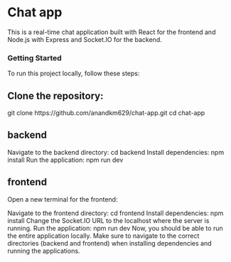 <h1>Chat app</h1>
This is a real-time chat application built with React for the frontend and Node.js with Express and Socket.IO for the backend.
<h3>Getting Started</h3>
To run this project locally, follow these steps:

<h2>Clone the repository:</h2>
git clone https://github.com/anandkm629/chat-app.git
cd chat-app
<h2>backend</h2>
Navigate to the backend directory:
cd backend
Install dependencies:
npm install
Run the application:
npm run dev
<h2>frontend</h2>
Open a new terminal for the frontend:

Navigate to the frontend directory:
cd frontend
Install dependencies:
npm install
Change the Socket.IO URL to the localhost where the server is running.
Run the application:
npm run dev
Now, you should be able to run the entire application locally. Make sure to navigate to the correct directories (backend and frontend) when installing dependencies and running the applications.
